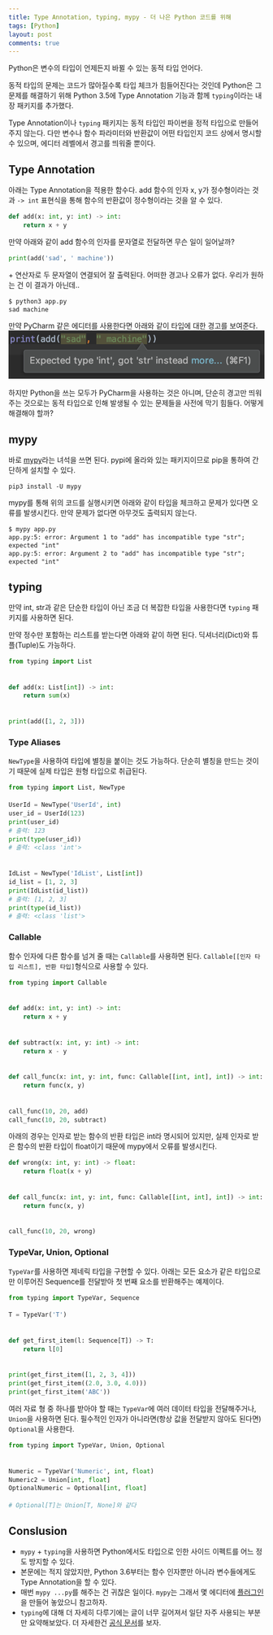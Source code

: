 ```yaml
---
title: Type Annotation, typing, mypy - 더 나은 Python 코드를 위해
tags: [Python]
layout: post
comments: true
---
```


Python은 변수의 타입이 언제든지 바뀔 수 있는 동적 타입 언어다.

동적 타입의 문제는 코드가 많아질수록 타입 체크가 힘들어진다는 것인데 Python은 그 문제를 해결하기 위해 Python 3.5에 Type Annotation 기능과 함께 `typing`이라는 내장 패키지를 추가했다.

Type Annotation이나 `typing` 패키지는 동적 타입인 파이썬을 정적 타입으로 만들어주지 않는다. 다만 변수나 함수 파라미터와 반환값이 어떤 타입인지 코드 상에서 명시할 수 있으며, 에디터 레벨에서 경고를 띄워줄 뿐이다.

## Type Annotation

아래는 Type Annotation을 적용한 함수다. add 함수의 인자 x, y가 정수형이라는 것과 `-> int` 표현식을 통해 함수의 반환값이 정수형이라는 것을 알 수 있다.
```python
def add(x: int, y: int) -> int:
    return x + y
```

만약 아래와 같이 add 함수의 인자를 문자열로 전달하면 무슨 일이 일어날까?
```python
print(add('sad', ' machine'))
```


\+ 연산자로 두 문자열이 연결되어 잘 출력된다. 어떠한 경고나 오류가 없다. 우리가 원하는 건 이 결과가 아닌데..
```
$ python3 app.py
sad machine
```

만약 PyCharm 같은 에디터를 사용한다면 아래와 같이 타입에 대한 경고를 보여준다.
![wrong type warning in PyCharm](/images/python-3-type-annotation-and-typing/type-warning.png)

하지만 Python을 쓰는 모두가 PyCharm을 사용하는 것은 아니며, 단순히 경고만 띄워주는 것으로는 동적 타입으로 인해 발생될 수 있는 문제들을 사전에 막기 힘들다. 어떻게 해결해야 할까?

## mypy

바로 [mypy](http://mypy-lang.org)라는 녀석을 쓰면 된다. pypi에 올라와 있는 패키지이므로 pip을 통하여 간단하게 설치할 수 있다.
```
pip3 install -U mypy
```

mypy를 통해 위의 코드를 실행시키면 아래와 같이 타입을 체크하고 문제가 있다면 오류를 발생시킨다. 만약 문제가 없다면 아무것도 출력되지 않는다.
```
$ mypy app.py 
app.py:5: error: Argument 1 to "add" has incompatible type "str"; expected "int"
app.py:5: error: Argument 2 to "add" has incompatible type "str"; expected "int"
```

## typing

만약 int, str과 같은 단순한 타입이 아닌 조금 더 복잡한 타입을 사용한다면 `typing` 패키지를 사용하면 된다.

만약 정수만 포함하는 리스트를 받는다면 아래와 같이 하면 된다. 딕셔너리(Dict)와 튜플(Tuple)도 가능하다.
```python
from typing import List


def add(x: List[int]) -> int:
    return sum(x)


print(add([1, 2, 3]))
```

### Type Aliases
`NewType`을 사용하여 타입에 별칭을 붙이는 것도 가능하다. 단순히 별칭을 만드는 것이기 때문에 실제 타입은 원형 타입으로 취급된다.
```python
from typing import List, NewType

UserId = NewType('UserId', int)
user_id = UserId(123)
print(user_id)
# 출력: 123
print(type(user_id))
# 출력: <class 'int'>


IdList = NewType('IdList', List[int])
id_list = [1, 2, 3]
print(IdList(id_list))
# 출력: [1, 2, 3]
print(type(id_list))
# 출력: <class 'list'>
```

### Callable
함수 인자에 다른 함수를 넘겨 줄 때는 `Callable`를 사용하면 된다. `Callable[[인자 타입 리스트], 반환 타입]`형식으로 사용할 수 있다.
```python
from typing import Callable


def add(x: int, y: int) -> int:
    return x + y


def subtract(x: int, y: int) -> int:
    return x - y


def call_func(x: int, y: int, func: Callable[[int, int], int]) -> int:
    return func(x, y)


call_func(10, 20, add)
call_func(10, 20, subtract)
```

아래의 경우는 인자로 받는 함수의 반환 타입은 int라 명시되어 있지만, 실제 인자로 받은 함수의 반환 타입이 float이기 때문에 mypy에서 오류를 발생시킨다.   
```python
def wrong(x: int, y: int) -> float:
    return float(x + y)


def call_func(x: int, y: int, func: Callable[[int, int], int]) -> int:
    return func(x, y)


call_func(10, 20, wrong)
```

### TypeVar, Union, Optional

`TypeVar`를 사용하면 제네릭 타입을 구현할 수 있다. 아래는 모든 요소가 같은 타입으로만 이루어진 Sequence를 전달받아 첫 번째 요소를 반환해주는 예제이다.
```python
from typing import TypeVar, Sequence

T = TypeVar('T')


def get_first_item(l: Sequence[T]) -> T:
    return l[0]


print(get_first_item([1, 2, 3, 4]))
print(get_first_item((2.0, 3.0, 4.0)))
print(get_first_item('ABC'))
```

여러 자료 형 중 하나를 받아야 할 때는 `TypeVar`에 여러 데이터 타입을 전달해주거나, `Union`을 사용하면 된다.
필수적인 인자가 아니라면(항상 값을 전달받지 않아도 된다면) `Optional`을 사용한다.
```python
from typing import TypeVar, Union, Optional


Numeric = TypeVar('Numeric', int, float)
Numeric2 = Union[int, float]
OptionalNumeric = Optional[int, float]

# Optional[T]는 Union[T, None]와 같다
```


## Conslusion


- `mypy` + `typing`을 사용하면 Python에서도 타입으로 인한 사이드 이펙트를 어느 정도 방지할 수 있다.
- 본문에는 적지 않았지만, Python 3.6부터는 함수 인자뿐만 아니라 변수들에게도 Type Annotation을 할 수 있다.
- 매번 `mypy ...py`를 해주는 건 귀찮은 일이다. `mypy`는 그래서 몇 에디터에 [플러그인](https://github.com/python/mypy#ide--linter-integrations)을 만들어 놓았으니 참고하자.
- `typing`에 대해 더 자세히 다루기에는 글이 너무 길어져서 일단 자주 사용되는 부분만 요약해보았다. 더 자세한건 [공식 문서](https://docs.python.org/ko/3.7/library/typing.html)를 보자.

